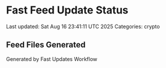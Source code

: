 # Fast Feed Update Status
Last updated: Sat Aug 16 23:41:11 UTC 2025
Categories: crypto

## Feed Files Generated

Generated by Fast Updates Workflow
